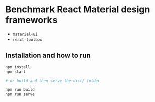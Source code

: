 Benchmark React Material design frameworks
===

- `material-ui`
- `react-toolbox`

Installation and how to run
---
```bash
npm install
npm start

# or build and then serve the dist/ folder

npm run build
npm run serve
```
